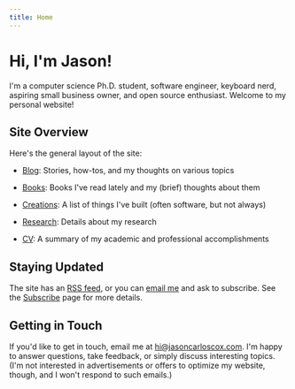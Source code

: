```yaml
---
title: Home
---
```


# Hi, I'm Jason!

I'm a computer science Ph.D. student, software engineer, keyboard nerd, aspiring small business owner, and open source enthusiast. Welcome to my personal website!

## Site Overview

Here's the general layout of the site:

- [Blog](/blog): Stories, how-tos, and my thoughts on various topics

- [Books](/books): Books I've read lately and my (brief) thoughts about them

- [Creations](/creations): A list of things I've built (often software, but not always)

- [Research](/research): Details about my research

- [CV](/cv): A summary of my academic and professional accomplishments

## Staying Updated

The site has an [RSS feed](/index.xml), or you can [email me](mailto:hi@jasoncarloscox.com?subject=I%20want%20to%20subscribe!) and ask to subscribe. See the [Subscribe](/subscribe) page for more details.

## Getting in Touch

If you'd like to get in touch, email me at [hi@jasoncarloscox.com](mailto:hi@jasoncarloscox.com). I'm happy to answer questions, take feedback, or simply discuss interesting topics. (I'm not interested in advertisements or offers to optimize my website, though, and I won't respond to such emails.)
